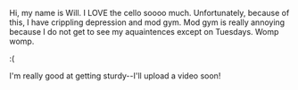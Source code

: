 Hi, my name is Will. I LOVE the cello soooo much. Unfortunately, because of this, I have crippling depression and mod gym.
Mod gym is really annoying because I do not get to see my aquaintences except on Tuesdays.
Womp womp.

:(

I'm really good at getting sturdy--I'll upload a video soon!
